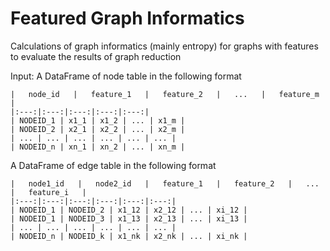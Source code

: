 # Featured Graph Informatics

Calculations of graph informatics (mainly entropy) for graphs with features to evaluate the results of graph reduction

Input:
A DataFrame of node table in the following format

    |   node_id   |   feature_1   |   feature_2   |   ...   |   feature_m   |
    |:---:|:---:|:---:|:---:|:---:|
    | NODEID_1 | x1_1 | x1_2 | ... | x1_m |
    | NODEID_2 | x2_1 | x2_2 | ... | x2_m |
    | ... | ... | ... | ... | ... | ... |
    | NODEID_n | xn_1 | xn_2 | ... | xn_m |
    
A DataFrame of edge table in the following format

    |   node1_id   |   node2_id   |   feature_1   |   feature_2   |   ...   |   feature_i   |
    |:---:|:---:|:---:|:---:|:---:|:---:|
    | NODEID_1 | NODEID_2 | x1_12 | x2_12 | ... | xi_12 |
    | NODEID_1 | NODEID_3 | x1_13 | x2_13 | ... | xi_13 |
    | ... | ... | ... | ... | ... | ... |
    | NODEID_n | NODEID_k | x1_nk | x2_nk | ... | xi_nk |
